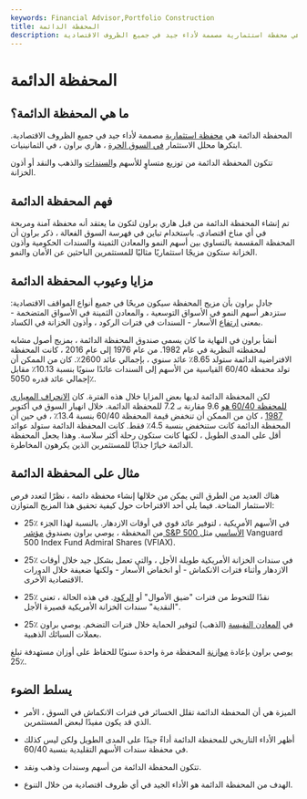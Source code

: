 ```yaml
---
keywords: Financial Advisor,Portfolio Construction
title: المحفظة الدائمة
description: المحفظة الدائمة هي محفظة استثمارية مصممة لأداء جيد في جميع الظروف الاقتصادية.
---
```


# المحفظة الدائمة
## ما هي المحفظة الدائمة؟

المحفظة الدائمة هي [محفظة استثمارية](/portfolio-investment) مصممة لأداء جيد في جميع الظروف الاقتصادية. ابتكرها محلل الاستثمار [في السوق الحرة](/freemarket) ، هاري براون ، في الثمانينيات.

تتكون المحفظة الدائمة من توزيع متساوٍ للأسهم [والسندات](/bond) والذهب والنقد أو أذون الخزانة.

## فهم المحفظة الدائمة

تم إنشاء المحفظة الدائمة من قبل هاري براون لتكون ما يعتقد أنه محفظة آمنة ومربحة في أي مناخ اقتصادي. باستخدام تباين في فهرسة السوق الفعالة ، ذكر براون أن المحفظة المقسمة بالتساوي بين أسهم النمو والمعادن الثمينة والسندات الحكومية وأذون الخزانة ستكون مزيجًا استثماريًا مثاليًا للمستثمرين الباحثين عن الأمان والنمو.

## مزايا وعيوب المحفظة الدائمة

جادل براون بأن مزيج المحفظة سيكون مربحًا في جميع أنواع المواقف الاقتصادية: ستزدهر أسهم النمو في الأسواق التوسعية ، والمعادن الثمينة في الأسواق المتضخمة - بمعنى [ارتفاع](/inflation) الأسعار - السندات في فترات الركود ، وأذون الخزانة في الكساد.

أنشأ براون في النهاية ما كان يسمى صندوق المحفظة الدائمة ، بمزيج أصول مشابه لمحفظته النظرية في عام 1982. من عام 1976 إلى عام 2016 ، كانت المحفظة الافتراضية الدائمة ستولد 8.65٪ عائد سنوي ، بإجمالي عائد 2600٪. كان من الممكن أن تولد محفظة 60/40 القياسية من الأسهم إلى السندات عائدًا سنويًا بنسبة 10.13٪ مقابل إجمالي عائد قدره 5050٪.

لكن المحفظة الدائمة لديها بعض المزايا خلال هذه الفترة. كان [الانحراف المعياري للمحفظة 60/40 هو](/standarddeviation) 9.6 مقارنة بـ 7.2 للمحفظة الدائمة. خلال انهيار السوق في أكتوبر [1987](/stock-market-crash-1987) ، كان من الممكن أن تنخفض قيمة المحفظة 60/40 بنسبة 13.4٪ ، في حين أن المحفظة الدائمة كانت ستنخفض بنسبة 4.5٪ فقط. كانت المحفظة الدائمة ستولد عوائد أقل على المدى الطويل ، لكنها كانت ستكون رحلة أكثر سلاسة. وهذا يجعل المحفظة الدائمة خيارًا جذابًا للمستثمرين الذين يكرهون المخاطرة.

## مثال على المحفظة الدائمة

هناك العديد من الطرق التي يمكن من خلالها إنشاء محفظة دائمة ، نظرًا لتعدد فرص الاستثمار المتاحة. فيما يلي أحد الاقتراحات حول كيفية تحقيق هذا المزيج المتوازن:

- 25٪ في الأسهم الأمريكية ، لتوفير عائد قوي في أوقات الازدهار. بالنسبة لهذا الجزء من المحفظة ، يوصي براون بصندوق [مؤشر S&P 500 الأساسي](/sp500) مثل Vanguard 500 Index Fund Admiral Shares (VFIAX).

- 25٪ في سندات الخزانة الأمريكية طويلة الأجل ، والتي تعمل بشكل جيد خلال أوقات الازدهار وأثناء فترات الانكماش - أو انخفاض الأسعار - ولكنها ضعيفة خلال الدورات الاقتصادية الأخرى.

- 25٪ نقدًا للتحوط من فترات "ضيق الأموال" أو [الركود](/recession). في هذه الحالة ، تعني "النقدية" سندات الخزانة الأمريكية قصيرة الأجل.

- 25٪ في [المعادن النفيسة](/preciousmetal) (الذهب) لتوفير الحماية خلال فترات التضخم. يوصي براون بعملات السبائك الذهبية.

يوصي براون بإعادة [موازنة](/rebalancing) المحفظة مرة واحدة سنويًا للحفاظ على أوزان مستهدفة تبلغ 25٪.

## يسلط الضوء

- الميزة هي أن المحفظة الدائمة تقلل الخسائر في فترات الانكماش في السوق ، الأمر الذي قد يكون مفيدًا لبعض المستثمرين.

- أظهر الأداء التاريخي للمحفظة الدائمة أداءً جيدًا على المدى الطويل ولكن ليس كذلك في محفظة سندات الأسهم التقليدية بنسبة 60/40.

- تتكون المحفظة الدائمة من أسهم وسندات وذهب ونقد.

- الهدف من المحفظة الدائمة هو الأداء الجيد في أي ظروف اقتصادية من خلال التنوع.

